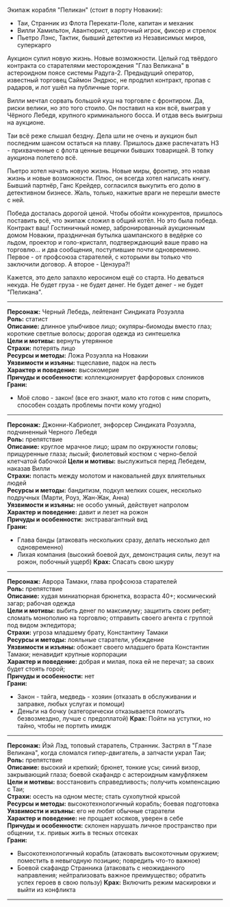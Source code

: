 Экипаж корабля "Пеликан" (стоит в порту Новакии):
* Таи, Странник из Флота Перекати-Поле, капитан и механик
* Вилли Хамильтон, Авантюрист, карточный игрок, фиксер и стрелок
* Пьетро Лэнс, Тактик, бывший детектив из Независимых миров, суперкарго

Аукцион сулил новую жизнь. Новые возможности. Целый год твёрдого контракта со старателями месторождения "Глаз Великана" в астероидном поясе системы Радуга-2.
Предыдущий оператор, известный торговец Саймон Эндрюс, не продлил контракт, пропав с радаров, и лот ушёл на публичные торги.

Вилли мечтал сорвать большой куш на торговле с фронтиром. Да, риски велики, но это того стоило.
Он поставил на кон всё, выиграв у Чёрного Лебедя, крупного криминального босса. И отдав весь выигрыш на аукционе.

Таи всё реже слышал бездну. Дела шли не очень и аукцион был последним шансом остаться на плаву.
Пришлось даже распечатать НЗ - прихваченные с флота ценные вещички бывших товарищей. В топку аукциона полетело всё.

Пьетро хотел начать новую жизнь. Новые миры, фронтир, это новая жизнь и новые возможности. Плюс, он всегда хотел написать книгу.
Бывший партнёр, Ганс Крейдер, согласился выкупить его долю в детективном бизнесе. Жаль, только, нажитые враги не перешли вместе с ней.

Победа досталась дорогой ценой. Чтобы обойти конкурентов, пришлось поставить всё, что экипаж сложил в общий котёл. Но это была победа.
Контракт ваш! Гостиничный номер, забронированный аукционным домом Новакии, праздничная бутылка шампанского в ведёрке со льдом, проектор и голо-кристалл,
подтверждающий ваше право на торговлю... и два сообщения, поступившие почти одновременно. Первое - от профсоюза старателей, с которыми вы только что
заключили договор. А второе - Цензура?!

Кажется, это дело запахло керосином ещё со старта. Но деваться некуда. Не будет груза - не будет денег. Не будет денег - не будет "Пеликана".

---

**Персонаж:** Черный Лебедь, лейтенант Синдиката Розуэлла  
**Роль:** статист  
**Описание:** длинное улыбчивое лицо; окуляры-биомоды вместо глаз; короткие светлые волосы; дорогая одежда из синтешелка  
**Цели и мотивы:** вернуть утерянное  
**Страхи:** потерять лицо  
**Ресурсы и методы:** Ложа Розуэлла на Новакии  
**Уязвимости и изъяны:** тщеславие, падок на лесть  
**Характер и поведение:** высокомерие  
**Причуды и особенности:** коллекционирует фарфоровых слоников  
**Грани:**  
- Моё слово - закон! (все его знают, мало кто готов с ним спорить, способен создать проблемы почти кому угодно)

---

**Персонаж:** Джонни-Кабриолет, энфорсер Синдиката Розуэлла, подчиненный Черного Лебедя  
**Роль:** препятствие  
**Описание:** круглое мрачное лицо; шрам по окружности головы; прищуренные глаза; лысый; фиолетовый костюм с черно-белой клетчатой бабочкой
**Цели и мотивы:** выслужиться перед Лебедем, наказав Вилли  
**Страхи:** попасть между молотом и наковальней двух влиятельных людей  
**Ресурсы и методы:** бандитизм, подкуп мелких сошек, несколько подручных (Марти, Роуз, Жан-Жак, Анна)  
**Уязвимости и изъяны:** не особо умный, действует напролом  
**Характер и поведение:** давит и лезет на рожон  
**Причуды и особенности:** экстравагантный вид  
**Грани:**  
- Глава банды (атаковать нескольких сразу, делать несколько дел одновременно)
- Лихая компания (высокий боевой дух, демонстрация силы, лезут на рожон, побочный ущерб)
**Крах:** Спасать свою шкуру

---

**Персонаж:** Аврора Тамаки, глава профсоюза старателей  
**Роль:** препятствие  
**Описание:** худая миниатюрная брюнетка, возраста 40+; космический загар; рабочая одежда  
**Цели и мотивы:** выбить денег по максимуму; защитить своих ребят; сломать монополию на торговлю; отправить своего агента с группой под видом экпедитора;  
**Страхи:** угроза младшему брату, Константину Тамаки  
**Ресурсы и методы:** лояльные старатели, убеждение  
**Уязвимости и изъяны:** обожает своего младшего брата Константин Тамаки; ненавидит крупные корпорации  
**Характер и поведение:** добрая и милая, пока ей не перечат; за своих будет стоять горой;  
**Причуды и особенности:** нет  
**Грани:**  
- Закон - тайга, медведь - хозяин (отказать в обслуживании и заправке, любых услугах и помощи)
- Деньги на бочку (категорически отказывается помогать безвозмездно, лучше с предоплатой)
**Крах:** Пойти на уступки, но тайно, чтобы не портить имидж

---

**Персонаж:** Йэй Лэд, топовый старатель, Странник. Застрял в "Глазе Великана", когда сломался гипер-двигатель, а запчасти украл Таи;  
**Роль:** препятствие  
**Описание:** высокий и крепкий; брюнет, тонкие усы; синий визор, закрывающий глаза; боевой скафандр с астероидным камуфляжем  
**Цели и мотивы:** восстановить справедливость; получить компенсацию с Таи;  
**Страхи:** осесть на одном месте; стать сухопутной крысой  
**Ресурсы и методы:** высокотехнологичный корабль; боевая подготовка  
**Уязвимости и изъяны:** его не любят обычные старатели  
**Характер и поведение:** не прощает косяков, уверен в себе  
**Причуды и особенности:** склонен нарушать личное пространство при общении, т.к. привык жить в тесных отсеках  
**Грани:**  
- Высокотехнологичный корабль (атаковать высокоточным оружием; поместить в невыгодную позицию; повредить что-то важное)
- Боевой скафандр Странника (атаковать с неожиданного направления; нейтрализовать важное преимущество; обратить успех героев в свою пользу)
**Крах:** Включить режим маскировки и выйти из конфликта

---




